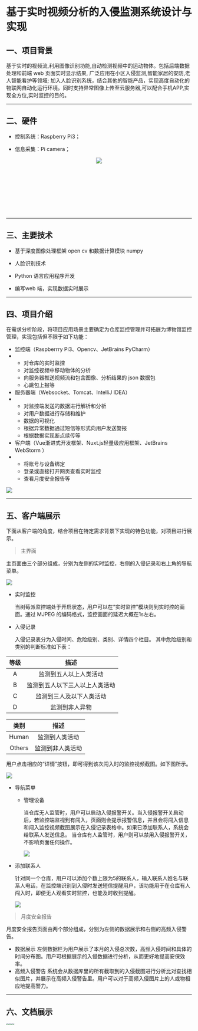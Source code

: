 # 基于实时视频分析的入侵监测系统设计与实现

## 一、项目背景
基于实时的视频流,利用图像识别功能,自动检测视频中的运动物体。包括后端数据处理和前端 web 页面实时显示结果, 广泛应用在小区入侵监测,智能家居的安防,老人智能看护等领域; 加入人脸识别系统，结合其他的智能产品，实现高度自动化的物联网自动化运行环境。同时支持异常图像上传至云服务器,可以配合手机APP,实现全方位,实时监控的目的。 

---

## 二、硬件

- 控制系统：Raspberry Pi3；

- 信息采集：Pi camera；
<div style="background-color:none;height:150px;text-align:center;"><img src="http://static.zybuluo.com/TangWill/mmrkgojknahihs4juif0uxb7/image_1defagdvg1vbaidhle54qq1259.png" /></div>

---

## 三、主要技术

- 基于深度图像处理框架 open cv 和数据计算模块 numpy

- 	人脸识别技术
-	Python 语言应用程序开发
-	编写web 端，实现数据实时展示

---

## 四、项目介绍

在需求分析阶段，将项目应用场景主要确定为仓库监控管理并可拓展为博物馆监控管理，实现包括但不限于如下功能：

- 监控端（Raspberrry Pi3、Opencv、JetBrains PyCharm）
- - 对仓库的实时监控
  - 对监控视频中移动物体的分析
  - 向服务器推送视频流和包含图像、分析结果的 json 数据包
  - 心跳包上报等
- 服务器端（Websocket、Tomcat、IntelliJ IDEA）
- - 对监控端发送的数据进行解析和分析
  - 对用户数据进行存储和维护
  - 数据的可视化
  - 根据异常数据通过短信等形式向用户发送警报
  - 根据数据实现断点续传等
- 客户端（Vue渐进式开发框架、Nuxt.js轻量级应用框架、JetBrains WebStorm ）
- - 将账号与设备绑定
  - 登录或直接打开网页查看实时监控
  - 查看月度安全报告等

![](img/01.png)

---

## 五、客户端展示

下面从客户端的角度，结合项目在特定需求背景下实现的特色功能，对项目进行展示。

> 主界面

主页面由三个部分组成，分别为左侧的实时监控，右侧的入侵记录和右上角的导航菜单。

![](img/02.png)

- 实时监控

  当树莓派监控端处于开启状态，用户可以在“实时监控”模块则到实时控的画面。通过 MJPEG 的编码格式，监控画面的延迟大概在1s左右。

- 入侵记录

  入侵记录表分为入侵时间、危险级别、类别、详情四个栏目。
  其中危险级别和类别的判断标准如下表：

| 等级 |              描述              |
| :--: | :----------------------------: |
|  A   |     监测到五人以上人类活动     |
|  B   | 监测到五人以下三人以上人类活动 |
|  C   |    监测到三人及以下人类活动    |
|  D   |         监测到非人异物         |

|  类别  |       描述       |
| :----: | :--------------: |
| Human  |  监测到人类活动  |
| Others | 监测到非人类活动 |

用户点击相应的“详情”按钮，即可得到该次闯入时的监控视频截图。如下图所示。

![](img/03.png)

- 导航菜单

  - 管理设备

    当仓库无人监管时，用户可以启动入侵报警开关。当入侵报警开关启动后，若监控端监视到有闯入，页面则会提示报警信息，并且会将闯入信息和闯入监控视频截图展示在入侵记录表格中。如果已添加联系人，系统会给联系人发送信息。
    当仓库有人监管时，用户则可以禁用入侵报警开关，不影响页面任何操作。

    ![](img/04.png)

- 添加联系人

  针对同一个仓库，用户可以添加个数上限为5的联系人，输入联系人姓名与联系人电话，在监控端识别到入侵时发送短信提醒用户，该功能用于在仓库有人闯入时，即便无人观看实时监控，也能及时收到提醒。

  ![](img/05.png)

> 月度安全报告

月度安全报告页面由两个部分组成，分别为左侧的数据展示和右侧的高频入侵警告。

- 数据展示
  左侧数据栏为用户展示了本月的入侵总次数，高频入侵时间和具体的时间分布图。用户可根据展示的入侵数据进行分析，从而更好地提高安保效率。
- 高频入侵警告
  系统会从数据库里的所有截取到的入侵截图进行分析比对查找相似图片，并展示在高频入侵警告里。用户可以对于高频入侵图片上的人或物相应地提高警力。

---

## 六、文档展示

<img src="img/06.jpg" style="zoom:28%;" /><img src="img/08.jpg" style="zoom:28%;" /><img src="img/09.jpg" style="zoom:28%;" /><img src="img/10.jpg" style="zoom:28%;" /><img src="img/07.jpg" style="zoom:28%;" />

